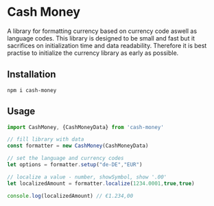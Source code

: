 # Cash Money

A library for formatting currency based on currency code aswell as language codes. This library is designed to be small and fast but it sacrifices on initialization time and data readability. Therefore it is best practise to initialize the currency library as early as possible.


## Installation

```shell
npm i cash-money
```

## Usage

```javascript
import CashMoney, {CashMoneyData} from 'cash-money'

// fill library with data
const formatter = new CashMoney(CashMoneyData)

// set the language and currency codes
let options = formatter.setup("de-DE","EUR")

// localize a value - number, showSymbol, show '.00'
let localizedAmount = formatter.localize(1234.0001,true,true)

console.log(localizedAmount) // €1.234,00
```
